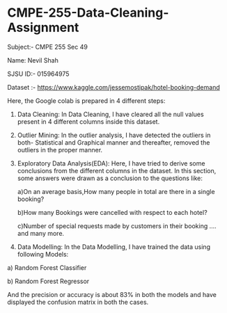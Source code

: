 # CMPE-255-Data-Cleaning-Assignment

Subject:- CMPE 255 Sec 49

Name: Nevil Shah

SJSU ID:- 015964975

Dataset :- https://www.kaggle.com/jessemostipak/hotel-booking-demand

Here, the Google colab is prepared in 4 different steps:

1) Data Cleaning:  In Data Cleaning, I have cleared all the null values present in 4 different columns inside this dataset.

2) Outlier Mining: In the outlier analysis, I have detected the outliers in both- Statistical and Graphical manner  and thereafter, removed the outliers in the proper manner.

3) Exploratory Data Analysis(EDA): Here, I have tried to derive some conclusions from the different columns in the dataset. In this section, some answers were drawn as a conclusion to the questions like:
      
      a)On an average basis,How many people in total are there in a single booking?
      
      b)How many Bookings were cancelled with respect to each hotel?
      
      c)Number of special requests made by customers in their booking .... and many more.
      
4) Data Modelling: In the Data Modelling, I have trained the data using following Models:
  
  a) Random Forest Classifier
  
  b) Random Forest Regressor
  
And the precision or accuracy is about 83% in both the models and have displayed the confusion matrix in both the cases.
